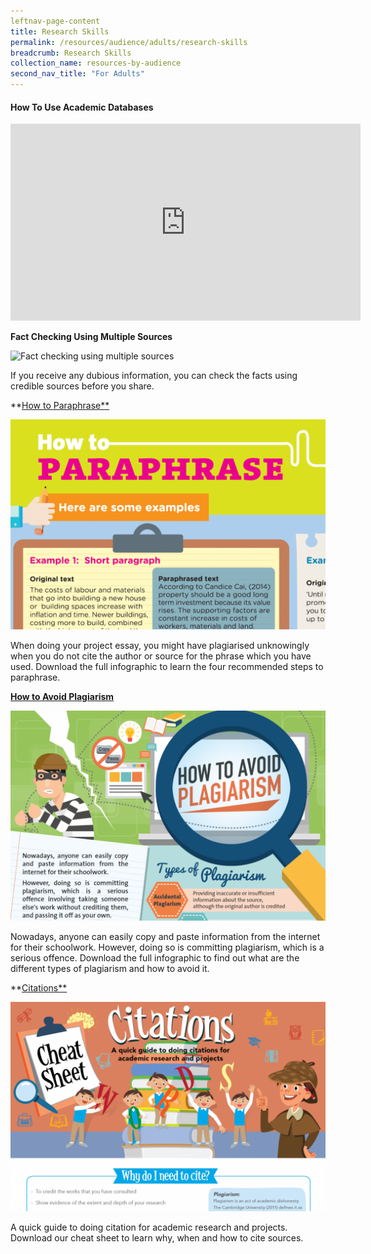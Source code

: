 ```yaml
---
leftnav-page-content
title: Research Skills
permalink: /resources/audience/adults/research-skills
breadcrumb: Research Skills
collection_name: resources-by-audience
second_nav_title: "For Adults"
---
```


#### How To Use Academic Databases

<iframe width="560" height="315" src="https://www.youtube.com/embed/2H7JG9oaaXA" frameborder="0" allow="accelerometer; autoplay; encrypted-media; gyroscope; picture-in-picture" allowfullscreen></iframe>


**Fact Checking Using Multiple Sources** 

![Fact checking using multiple sources](../_resources-by-format/images/Multiple-Sources-Header.png)

If you receive any dubious information, you can check the facts using credible sources before you share.





**[How to Paraphrase**](/infographic/Infographic-how-to-paraphrase.pdf) 

![](/images/paraphrase-infoheader-e1450166736285-1050x700.png)

When doing your project essay, you might have plagiarised unknowingly when you do not cite the author or source for the phrase which you have used. Download the full infographic to learn the four recommended steps to paraphrase.



**[How to Avoid Plagiarism](/infographic/NLB_infographic_AvoidPlagiarism.pdf)**

![](/images/Plagiarism-1050x700.png)

Nowadays, anyone can easily copy and paste information from the internet for their schoolwork. However, doing so is committing plagiarism, which is a serious offence. Download the full infographic to find out what are the different types of plagiarism and how to avoid it.



**[Citations**](/infographic/Cheatsheet_Citation_25nov_.pdf) 

![](/images/Citations-1050x700.png)

A quick guide to doing citation for academic research and projects. Download our cheat sheet to learn why, when and how to cite sources.